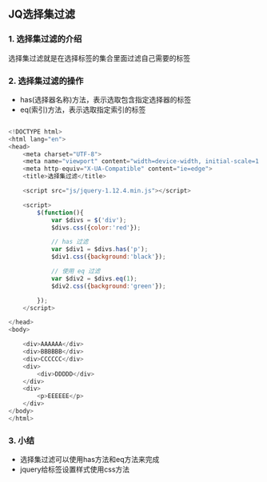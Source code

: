 ## JQ选择集过滤

### 1. 选择集过滤的介绍

选择集过滤就是在选择标签的集合里面过滤自己需要的标签

### 2. 选择集过滤的操作

- has(选择器名称)方法，表示选取包含指定选择器的标签
- eq(索引)方法，表示选取指定索引的标签

```js

<!DOCTYPE html>
<html lang="en">
<head>
    <meta charset="UTF-8">
    <meta name="viewport" content="width=device-width, initial-scale=1.0">
    <meta http-equiv="X-UA-Compatible" content="ie=edge">
    <title>选择集过滤</title>

    <script src="js/jquery-1.12.4.min.js"></script>

    <script>
        $(function(){
            var $divs = $('div');
            $divs.css({color:'red'});

            // has 过滤
            var $div1 = $divs.has('p');
            $div1.css({background:'black'});

            // 使用 eq 过滤
            var $div2 = $divs.eq(1);
            $div2.css({background:'green'});

        });
    </script>

</head>
<body>

    <div>AAAAAA</div>
    <div>BBBBBB</div>
    <div>CCCCCC</div>
    <div>
        <div>DDDDD</div>
    </div>
    <div>
        <p>EEEEEE</p>
    </div>
</body>
</html>
```

### 3. 小结

- 选择集过滤可以使用has方法和eq方法来完成
- jquery给标签设置样式使用css方法